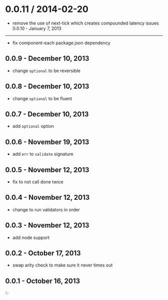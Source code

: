 
0.0.11 / 2014-02-20
==================

 * remove the use of next-tick which creates compounded latency issues
0.0.10 - January 7, 2013
------------------------
* fix component-each package.json dependency

0.0.9 - December 10, 2013
-------------------------
* change `optional` to be reversible

0.0.8 - December 10, 2013
-------------------------
* change `optional` to be fluent

0.0.7 - December 10, 2013
-------------------------
* add `optional` option

0.0.6 - November 19, 2013
-------------------------
* add `err` to `validate` signature

0.0.5 - November 12, 2013
-------------------------
* fix to not call done twice

0.0.4 - November 12, 2013
-------------------------
* change to run validators in order

0.0.3 - November 12, 2013
-------------------------
* add node support

0.0.2 - October 17, 2013
------------------------
* swap arity check to make sure it never times out

0.0.1 - October 16, 2013
------------------------
:sparkles:
